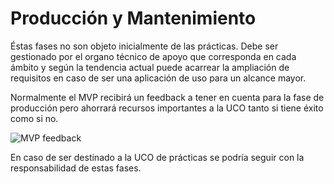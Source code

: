 # Producción y Mantenimiento

Éstas fases no son objeto inicialmente de las prácticas. Debe ser gestionado por el organo técnico de apoyo que corresponda en cada ámbito y según la tendencia actual puede acarrear la ampliación de requisitos en caso de ser una aplicación de uso para un alcance mayor.

Normalmente el MVP recibirá un feedback a tener en cuenta para la fase de producción pero ahorrará recursos importantes a la UCO tanto si tiene éxito como si no.

![MVP feedback](https://external-content.duckduckgo.com/iu/?u=https%3A%2F%2Fwww.romanpichler.com%2Fwp-content%2Fuploads%2F2011%2F11%2FPersevere.jpg&f=1&nofb=1)

En caso de ser destinado a la UCO de prácticas se podría seguir con la responsabilidad de estas fases.
